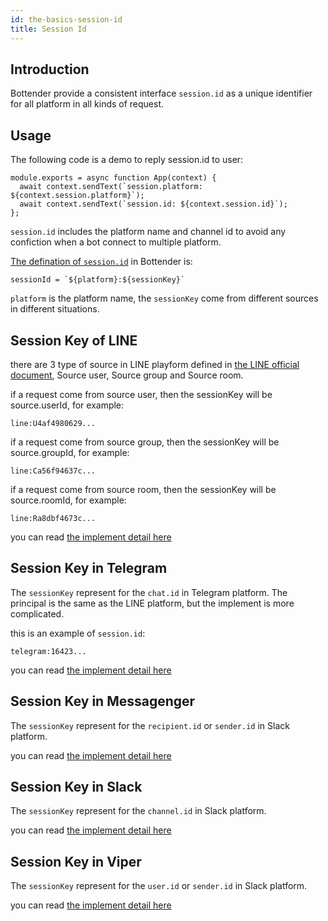 ```yaml
---
id: the-basics-session-id
title: Session Id
---
```


## Introduction

Bottender provide a consistent interface `session.id` as a unique identifier for all platform in all kinds of request.

## Usage

The following code is a demo to reply session.id to user:

```
module.exports = async function App(context) {
  await context.sendText(`session.platform: ${context.session.platform}`);
  await context.sendText(`session.id: ${context.session.id}`);
};
```

`session.id` includes the platform name and channel id to avoid any confiction when a bot connect to multiple platform.

[The defination of `session.id`](https://github.com/Yoctol/bottender/blob/master/packages/bottender/src/bot/Bot.ts#L185) in Bottender is:

```
sessionId = `${platform}:${sessionKey}`
```

`platform` is the platform name, the `sessionKey` come from different sources in different situations.

## Session Key of LINE

there are 3 type of source in LINE playform defined in [the LINE official document](https://developers.line.biz/en/reference/messaging-api/#common-properties), Source user, Source group and Source room.

if a request come from source user, then the sessionKey will be source.userId, for example:

```
line:U4af4980629...
```

if a request come from source group, then the sessionKey will be source.groupId, for example:

```
line:Ca56f94637c...
```

if a request come from source room, then the sessionKey will be source.roomId, for example:

```
line:Ra8dbf4673c...
```

you can read [the implement detail here](https://github.com/Yoctol/bottender/blob/master/packages/bottender/src/bot/LineConnector.ts#L115)

## Session Key in Telegram

The `sessionKey` represent for the `chat.id` in Telegram platform. The principal is the same as the LINE platform, but the implement is more complicated.

this is an example of `session.id`:

```
telegram:16423...
```

you can read [the implement detail here](https://github.com/Yoctol/bottender/blob/master/packages/bottender/src/bot/TelegramConnector.ts#L55)

## Session Key in Messagenger

The `sessionKey` represent for the `recipient.id` or `sender.id` in Slack platform.

you can read [the implement detail here](https://github.com/Yoctol/bottender/blob/master/packages/bottender/src/bot/MessengerConnector.ts#L233)

## Session Key in Slack

The `sessionKey` represent for the `channel.id` in Slack platform.

you can read [the implement detail here](https://github.com/Yoctol/bottender/blob/master/packages/bottender/src/bot/SlackConnector.ts#L117)

## Session Key in Viper

The `sessionKey` represent for the `user.id` or `sender.id` in Slack platform.

you can read [the implement detail here](https://github.com/Yoctol/bottender/blob/master/packages/bottender/src/bot/ViberConnector.ts#L66)
